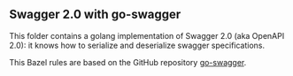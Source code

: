 ## Swagger 2.0 with go-swagger

This folder contains a golang implementation of Swagger 2.0 (aka OpenAPI 2.0): it knows how to serialize and deserialize swagger specifications.

This Bazel rules are based on the GitHub repository [go-swagger](https://github.com/go-swagger/go-swagger).
